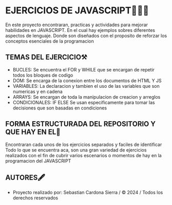 # EJERCICIOS DE JAVASCRIPT👨🏼‍💻

En este proyecto encontraran, practicas y actividades para mejorar habilidades en JAVASCRIPT. En el cual hay ejemplos sobres diferentes aspectos de lenguaje.
Donde son diseñados con el proposito de reforzar los conceptos esenciales de la programacion

## TEMAS DEL EJERCICIO⚒

- BUCLES: Se encuentra el FOR y WHILE que se encargan de repetir todos los bloques de codigo
- DOM: Se encarga de la conexion entre los documentos de HTML Y JS
- VARIABLES: La declaracion y tambien el uso de las variables que son numericas y en cadena
- ARRAYS: Se encargan de toda la manipulacion de creacion y arreglos
- CONDICIONALES: IF ELSE Se usan especificamente para tomar las decisiones que son basadas en condiciones

## FORMA ESTRUCTURADA DEL REPOSITORIO Y QUE HAY EN EL🎯

Encontraran cada unos de los ejercicios separados y faciles de identificar
Todo lo que se encuentra aca, son una gran variedad de ejercicios realizados con el fin de cubrir varios escenarios o momentos de hay en la programacion del JAVASCRIPT

## AUTORES🖋
- Proyecto realizado por: Sebastian Cardona Sierra / © 2024 / Todos los derechos reservados
